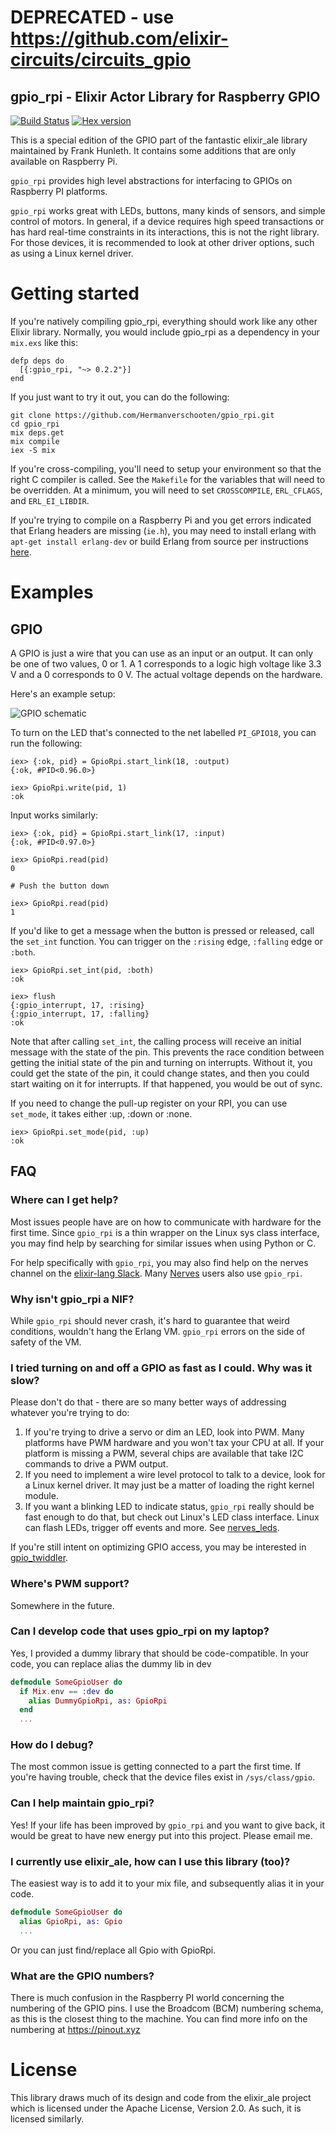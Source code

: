 # DEPRECATED - use https://github.com/elixir-circuits/circuits_gpio
## gpio_rpi - Elixir Actor Library for Raspberry GPIO

[![Build Status](https://travis-ci.org/Hermanverschooten/gpio_rpi.svg)](https://travis-ci.org/Hermanverschooten/gpio_rpi)
[![Hex version](https://img.shields.io/hexpm/v/gpio_rpi.svg "Hex version")](https://hex.pm/packages/gpio_rpi)

This is a special edition of the GPIO part of the fantastic elixir_ale library maintained by Frank Hunleth.
It contains some additions that are only available on Raspberry Pi.

`gpio_rpi` provides high level abstractions for interfacing to GPIOs on Raspberry PI platforms.

`gpio_rpi` works great with LEDs, buttons, many kinds of sensors, and simple
control of motors. In general, if a device requires high speed transactions or
has hard real-time constraints in its interactions, this is not the right
library. For those devices, it is recommended to look at other driver options, such
as using a Linux kernel driver.

# Getting started

If you're natively compiling gpio_rpi, everything should work like any other
Elixir library. Normally, you would include gpio_rpi as a dependency in your
`mix.exs` like this:

    defp deps do
      [{:gpio_rpi, "~> 0.2.2"}]
    end

If you just want to try it out, you can do the following:

    git clone https://github.com/Hermanverschooten/gpio_rpi.git
    cd gpio_rpi
    mix deps.get
    mix compile
    iex -S mix

If you're cross-compiling, you'll need to setup your environment so that the
right C compiler is called. See the `Makefile` for the variables that will need
to be overridden. At a minimum, you will need to set `CROSSCOMPILE`,
`ERL_CFLAGS`, and `ERL_EI_LIBDIR`.

If you're trying to compile on a Raspberry Pi and you get errors indicated that Erlang headers are missing
(`ie.h`), you may need to install erlang with `apt-get install
erlang-dev` or build Erlang from source per instructions [here](http://elinux.org/Erlang).

# Examples

## GPIO

A GPIO is just a wire that you can use as an input or an output. It can only be
one of two values, 0 or 1. A 1 corresponds to a logic high voltage like 3.3 V
and a 0 corresponds to 0 V. The actual voltage depends on the hardware.

Here's an example setup:

![GPIO schematic](assets/images/schematic-gpio.png)

To turn on the LED that's connected to the net labelled
`PI_GPIO18`, you can run the following:

    iex> {:ok, pid} = GpioRpi.start_link(18, :output)
    {:ok, #PID<0.96.0>}

    iex> GpioRpi.write(pid, 1)
    :ok

Input works similarly:

    iex> {:ok, pid} = GpioRpi.start_link(17, :input)
    {:ok, #PID<0.97.0>}

    iex> GpioRpi.read(pid)
    0

    # Push the button down

    iex> GpioRpi.read(pid)
    1

If you'd like to get a message when the button is pressed or released, call the
`set_int` function. You can trigger on the `:rising` edge, `:falling` edge or
`:both`.

    iex> GpioRpi.set_int(pid, :both)
    :ok

    iex> flush
    {:gpio_interrupt, 17, :rising}
    {:gpio_interrupt, 17, :falling}
    :ok

Note that after calling `set_int`, the calling process will receive an initial message with the state of the pin.
This prevents the race condition between getting the initial state of the pin and turning on interrupts. Without it, you could get the state of the pin, it could change states, and then you could start waiting on it for interrupts. If that happened, you would be out of sync.

If you need to change the pull-up register on your RPI, you can use `set_mode`, it takes either :up, :down or :none.

    iex> GpioRpi.set_mode(pid, :up)
    :ok

## FAQ

### Where can I get help?

Most issues people have are on how to communicate with hardware for the first
time. Since `gpio_rpi` is a thin wrapper on the Linux sys class interface, you
may find help by searching for similar issues when using Python or C.

For help specifically with `gpio_rpi`, you may also find help on the
nerves channel on the [elixir-lang Slack](https://elixir-slackin.herokuapp.com/).
Many [Nerves](http://nerves-project.org) users also use `gpio_rpi`.

### Why isn't gpio_rpi a NIF?

While `gpio_rpi` should never crash, it's hard to guarantee that weird
conditions, wouldn't hang the Erlang VM. `gpio_rpi` errors on the side of safety of the VM.

### I tried turning on and off a GPIO as fast as I could. Why was it slow?

Please don't do that - there are so many better ways of addressing whatever
you're trying to do:

  1. If you're trying to drive a servo or dim an LED, look into PWM. Many
     platforms have PWM hardware and you won't tax your CPU at all. If your
     platform is missing a PWM, several chips are available that take I2C
     commands to drive a PWM output.
  2. If you need to implement a wire level protocol to talk to a device, look
     for a Linux kernel driver. It may just be a matter of loading the right
     kernel module.
  3. If you want a blinking LED to indicate status, `gpio_rpi` really should
     be fast enough to do that, but check out Linux's LED class interface. Linux
     can flash LEDs, trigger off events and more. See [nerves_leds](https://github.com/nerves-project/nerves_leds).

If you're still intent on optimizing GPIO access, you may be interested in
[gpio_twiddler](https://github.com/fhunleth/gpio_twiddler).

### Where's PWM support?

Somewhere in the future.

### Can I develop code that uses gpio_rpi on my laptop?

Yes, I provided a dummy library that should be code-compatible.
In your code, you can replace alias the dummy lib in dev

```elixir
defmodule SomeGpioUser do
  if Mix.env == :dev do
    alias DummyGpioRpi, as: GpioRpi
  end
  ...
```

### How do I debug?

The most common issue is getting connected to a part the first time. If you're
having trouble, check that the device files exist in `/sys/class/gpio`.

### Can I help maintain gpio_rpi?

Yes! If your life has been improved by `gpio_rpi` and you want to give back,
it would be great to have new energy put into this project. Please email me.

### I currently use elixir_ale, how can I use this library (too)?

The easiest way is to add it to your mix file, and subsequently alias it in your code.
```elixir
defmodule SomeGpioUser do
  alias GpioRpi, as: Gpio
  ...
```

Or you can just find/replace all Gpio with GpioRpi.

### What are the GPIO numbers?

There is much confusion in the Raspberry PI world concerning the numbering of the GPIO pins.
I use the Broadcom (BCM) numbering schema, as this is the closest thing to the machine.
You can find more info on the numbering at https://pinout.xyz
# License

This library draws much of its design and code from the elixir_ale project which
is licensed under the Apache License, Version 2.0. As such, it is licensed
similarly.
